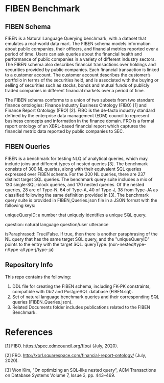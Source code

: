 # FIBEN Benchmark

## FIBEN Schema
FIBEN is a Natural Language Querying benchmark, with a dataset that emulates a real-world data mart. The FIBEN schema models information about public companies, their officers, and financial metrics reported over a period of time. Users can ask queries about the financial health and performance of public companies in a variety of different industry sectors. The FIBEN schema also describes financial transactions over holdings and securities provided by public companies. Each financial transaction is linked to a customer account. The customer account describes the customer’s portfolio in terms of the securities held, and is associated with the buying or selling of securities such as stocks, bonds and mutual funds of publicly traded companies in different financial markets over a period of time. 

The FIBEN schema conforms to a union of two subsets from two standard finance ontologies: Finance Industry Business Ontology (FIBO) [1] and Finance Report Ontology (FRO) [2]. FIBO is the de-facto industry standard defined by the enterprise data management (EDM) council to represent business concepts and information in the finance domain. FRO is a formal report ontology of an XBRL-based financial report which captures the financial metric data reported by public companies to SEC. 

## FIBEN Queries
FIBEN is a benchmark for testing NLQ of analytical queries, which may include joins and different types of nested queries [3]. The benchmark consists of 300 NL queries, along with their equivalent SQL queries expressed over FIBEN schema. For the 300 NL queries, there are 237 distinct target SQL queries. The benchmark query suite includes a mix of 130 single-SQL-block queries, and 170 nested queries. Of the nested queries, 28 are of Type-N, 64 of Type-A, 40 of Type-J, 38 from Type-JA as classified following the same definition provided in [3]. The benchmark query suite is provided in FIBEN_Queries.json file in a JSON format with the following keys:

uniqueQueryID: a number that uniquely identifies a unique SQL query.

question: natural language question/user utterance

isParaphrased: True/False. If true, then there is another paraphrasing of the NL query that has the same target SQL query, and the  "uniqueQueryID" points to the entry with the target SQL.
queryType: (non-nested/type-n/type-a/type-j/type-ja)


## Repository Info
This repo contains the following:
1. DDL file for creating the FIBEN schema, including FK-PK constraints, compatible with Db2 and PostgreSQL database (FIBEN.sql).
2. Set of natural language benchmark queries and their corresponding SQL queries (FIBEN_Queries.json).
3. Related Documents folder includes publications related to the FIBEN Benchmark.


# References

[1] FIBO. https://spec.edmcouncil.org/fibo/ (July, 2020).

[2] FRO. http://xbrl.squarespace.com/financial-report-ontology/ (July, 2020).

[3] Won Kim, "On optimizing an SQL-like nested query", ACM Transactions on Database Systems Volume 7, Issue 3, pp. 443–469.

